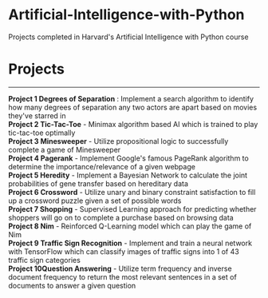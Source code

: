 # Artificial-Intelligence-with-Python
Projects completed in Harvard's Artificial Intelligence with Python course

# Projects
---
**Project 1 Degrees of Separation** : Implement a search algorithm to identify how many degrees of separation any two actors are apart based on movies they've starred in  <br> 
**Project 2 Tic-Tac-Toe** - Minimax algorithm based AI which is trained to play tic-tac-toe optimally <br> 
**Project 3 Minesweeper** - Utilize propositional logic to successfully complete a game of Minesweeper <br> 
**Project 4 Pagerank** - Implement Google's famous PageRank algorithm to determine the importance/relevance of a given webpage <br> 
**Project 5 Heredity** - Implement a Bayesian Network to calculate the joint probabilities of gene transfer based on hereditary data <br> 
**Project 6 Crossword** - Utilize unary and binary constraint satisfaction to fill up a crossword puzzle given a set of possible words <br> 
**Project 7 Shopping** - Supervised Learning approach for predicting whether shoppers will go on to complete a purchase based on browsing data <br> 
**Project 8 Nim** - Reinforced Q-Learning model which can play the game of Nim <br> 
**Project 9 Traffic Sign Recognition** - Implement and train a neural network with TensorFlow which can classify images of traffic signs into 1 of 43 traffic sign categories <br> 
**Project 10Question Answering** - Utilize term frequency and inverse document frequency to return the most relevant sentences in a set of documents to answer a given question <br> 
